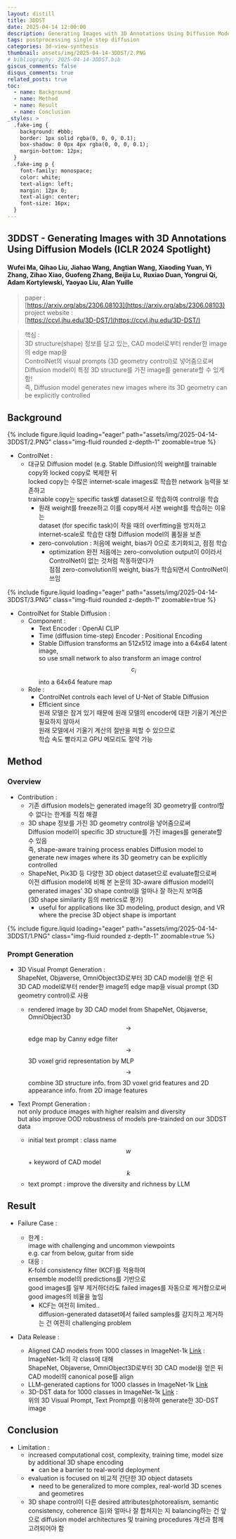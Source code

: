 ```yaml
---
layout: distill
title: 3DDST
date: 2025-04-14 12:00:00
description: Generating Images with 3D Annotations Using Diffusion Models (ICLR 2024 Spotlight)
tags: postprocessing single step diffusion
categories: 3d-view-synthesis
thumbnail: assets/img/2025-04-14-3DDST/2.PNG
# bibliography: 2025-04-14-3DDST.bib
giscus_comments: false
disqus_comments: true
related_posts: true
toc:
  - name: Background
  - name: Method
  - name: Result
  - name: Conclusion
_styles: >
  .fake-img {
    background: #bbb;
    border: 1px solid rgba(0, 0, 0, 0.1);
    box-shadow: 0 0px 4px rgba(0, 0, 0, 0.1);
    margin-bottom: 12px;
  }
  .fake-img p {
    font-family: monospace;
    color: white;
    text-align: left;
    margin: 12px 0;
    text-align: center;
    font-size: 16px;
  }
---
```


## 3DDST - Generating Images with 3D Annotations Using Diffusion Models (ICLR 2024 Spotlight)

#### Wufei Ma, Qihao Liu, Jiahao Wang, Angtian Wang, Xiaoding Yuan, Yi Zhang, Zihao Xiao, Guofeng Zhang, Beijia Lu, Ruxiao Duan, Yongrui Qi, Adam Kortylewski, Yaoyao Liu, Alan Yuille

> paper :  
[https://arxiv.org/abs/2306.08103](https://arxiv.org/abs/2306.08103)  
project website :  
[https://ccvl.jhu.edu/3D-DST/](https://ccvl.jhu.edu/3D-DST/)  

> 핵심 :  
3D structure(shape) 정보를 담고 있는, CAD model로부터 render한 image의 edge map을  
ControlNet의 visual prompts (3D geometry control)로 넣어줌으로써  
Diffusion model이 특정 3D structure를 가진 image를 generate할 수 있게 함!  
즉, Diffusion model generates new images where its 3D geometry can be explicitly controlled

## Background

<div class="row mt-3">
    <div class="col-sm mt-3 mt-md-0">
        {% include figure.liquid loading="eager" path="assets/img/2025-04-14-3DDST/2.PNG" class="img-fluid rounded z-depth-1" zoomable=true %}
    </div>
</div>

- ControlNet :  
  - 대규모 Diffusion model (e.g. Stable Diffusion)의 weight를 trainable copy와 locked copy로 복제한 뒤  
  locked copy는 수많은 internet-scale images로 학습한 network 능력을 보존하고  
  trainable copy는 specific task별 dataset으로 학습하여 control을 학습
    - 원래 weight를 freeze하고 이를 copy해서 사본 weight를 학습하는 이유는  
    dataset (for specific task)이 작을 때의 overfitting을 방지하고 internet-scale로 학습한 대형 Diffusion model의 품질을 보존
    - zero-convolution : 처음에 weight, bias가 0으로 초기화되고, 점점 학습
      - optimization 완전 처음에는 zero-convolution output이 0이라서 ControlNet이 없는 것처럼 작동하였다가  
      점점 zero-convolution의 weight, bias가 학습되면서 ControlNet이 쓰임

<div class="row mt-3">
    <div class="col-sm mt-3 mt-md-0">
        {% include figure.liquid loading="eager" path="assets/img/2025-04-14-3DDST/3.PNG" class="img-fluid rounded z-depth-1" zoomable=true %}
    </div>
</div>

- ControlNet for Stable Diffusion :  
  - Component :  
    - Text Encoder : OpenAI CLIP
    - Time (diffusion time-step) Encoder : Positional Encoding
    - Stable Diffusion transforms an 512x512 image into a 64x64 latent image,  
    so use small network to also transform an image control $$c_{i}$$ into a 64x64 feature map
  - Role :  
    - ControlNet controls each level of U-Net of Stable Diffusion
    - Efficient since  
    원래 모델은 잠겨 있기 때문에 원래 모델의 encoder에 대한 기울기 계산은 필요하지 않아서  
    원래 모델에서 기울기 계산의 절반을 피할 수 있으므로  
    학습 속도 빨라지고 GPU 메모리도 절약 가능

## Method

### Overview

- Contribution :  
  - 기존 diffusion models는 generated image의 3D geometry를 control할 수 없다는 한계를 직접 해결
  - 3D shape 정보를 가진 3D geometry control을 넣어줌으로써  
  Diffusion model이 specific 3D structure를 가진 images를 generate할 수 있음  
  즉, shape-aware training process enables Diffusion model to generate new images where its 3D geometry can be explicitly controlled
  - ShapeNet, Pix3D 등 다양한 3D object dataset으로 evaluate함으로써  
  이전 diffusion model에 비해 본 논문의 3D-aware diffusion model이 generated images' 3D shape control을 얼마나 잘 하는지 보여줌  
  (3D shape similarity 등의 metrics로 평가)
    - useful for applications like 3D modeling, product design, and VR where the precise 3D object shape is important

<div class="row mt-3">
    <div class="col-sm mt-3 mt-md-0">
        {% include figure.liquid loading="eager" path="assets/img/2025-04-14-3DDST/1.PNG" class="img-fluid rounded z-depth-1" zoomable=true %}
    </div>
</div>

### Prompt Generation

- 3D Visual Prompt Generation :  
ShapeNet, Objaverse, OmniObject3D로부터 3D CAD model을 얻은 뒤  
3D CAD model로부터 render한 image의 edge map을 visual prompt (3D geometry control)로 사용
  - rendered image by 3D CAD model from ShapeNet, Objaverse, OmniObject3D  
  $$\rightarrow$$ edge map by Canny edge filter  
  $$\rightarrow$$ 3D voxel grid representation by MLP  
  $$\rightarrow$$ combine 3D structure info. from 3D voxel grid features and 2D appearance info. from 2D image features

- Text Prompt Generation :  
not only produce images with higher realsim and diversity  
but also improve OOD robustness of models pre-trainded on our 3DDST data
  - initial text prompt : class name $$w$$ + keyword of CAD model $$k$$
  - text prompt : improve the diversity and richness by LLM

## Result

- Failure Case :  
  - 한계 :  
  image with challenging and uncommon viewpoints  
  e.g. car from below, guitar from side
  - 대응 :  
  K-fold consistency filter (KCF)를 적용하여  
  ensemble model의 predictions를 기반으로  
  good images를 일부 제거하더라도 failed images를 자동으로 제거함으로써  
  good images의 비율을 높임
    - KCF는 여전히 limited..  
    diffusion-generated dataset에서 failed samples를 감지하고 제거하는 건 여전히 challenging problem

- Data Release :  
  - Aligned CAD models from 1000 classes in ImageNet-1k [Link](https://huggingface.co/datasets/ccvl/3D-DST-models) :  
  ImageNet-1k의 각 class에 대해  
  ShapeNet, Objaverse, OmniObject3D로부터 3D CAD model을 얻은 뒤  
  CAD model의 canonical pose를 align
  - LLM-generated captions for 1000 classes in ImageNet-1k [Link](https://huggingface.co/datasets/ccvl/3D-DST-captions)
  - 3D-DST data for 1000 classes in ImageNet-1k [Link](https://huggingface.co/datasets/ccvl/3D-DST-data) :  
  위의 3D Visual Prompt, Text Prompt를 이용하여 generate한 3D-DST image

## Conclusion

- Limitation :  
  - increased computational cost, complexity, training time, model size  
  by additional 3D shape encoding
    - can be a barrier to real-world deployment
  - evaluation is focused on 비교적 간단한 3D object datasets
    - need to be generalized to more complex, real-world 3D scenes and geometires
  - 3D shape control이 다른 desired attributes(photorealism, semantic consistency, coherence 등)와 얼마나 잘 합쳐지는 지 balancing하는 건 앞으로 diffusion model architectures 및 training procedures 개선과 함께 고려되어야 함